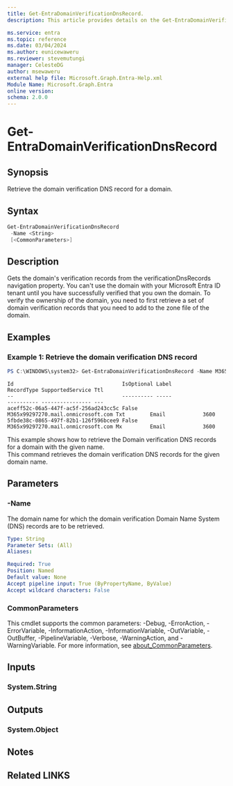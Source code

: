 ```yaml
---
title: Get-EntraDomainVerificationDnsRecord.
description: This article provides details on the Get-EntraDomainVerificationDnsRecord command.

ms.service: entra
ms.topic: reference
ms.date: 03/04/2024
ms.author: eunicewaweru
ms.reviewer: stevemutungi
manager: CelesteDG
author: msewaweru
external help file: Microsoft.Graph.Entra-Help.xml
Module Name: Microsoft.Graph.Entra
online version:
schema: 2.0.0
---
```


# Get-EntraDomainVerificationDnsRecord

## Synopsis
Retrieve the domain verification DNS record for a domain.

## Syntax

```powershell
Get-EntraDomainVerificationDnsRecord 
 -Name <String> 
 [<CommonParameters>]
```

## Description
Gets the domain's verification records from the verificationDnsRecords navigation property. 
You can't use the domain with your Microsoft Entra ID tenant until you have successfully verified that you own the domain.
To verify the ownership of the domain, you need to first retrieve a set of domain verification records that you need to add to the zone file of the domain.

## Examples

### Example 1: Retrieve the domain verification DNS record
```powershell
PS C:\WINDOWS\system32> Get-EntraDomainVerificationDnsRecord -Name M365x99297270.mail.onmicrosoft.com
```
```output
Id                                   IsOptional Label                              RecordType SupportedService Ttl
--                                   ---------- -----                              ---------- ---------------- ---
aceff52c-06a5-447f-ac5f-256ad243cc5c False      M365x99297270.mail.onmicrosoft.com Txt        Email            3600
5fbde38c-0865-497f-82b1-126f596bcee9 False      M365x99297270.mail.onmicrosoft.com Mx         Email            3600
```

This example shows how to retrieve the Domain verification DNS records for a domain with the given name.  
This command retrieves the domain verification DNS records for the given domain name.

## Parameters

### -Name
The domain name for which the domain verification Domain Name System (DNS) records are to be retrieved.

```yaml
Type: String
Parameter Sets: (All)
Aliases:

Required: True
Position: Named
Default value: None
Accept pipeline input: True (ByPropertyName, ByValue)
Accept wildcard characters: False
```

### CommonParameters
This cmdlet supports the common parameters: -Debug, -ErrorAction, -ErrorVariable, -InformationAction, -InformationVariable, -OutVariable, -OutBuffer, -PipelineVariable, -Verbose, -WarningAction, and -WarningVariable. For more information, see [about_CommonParameters](https://go.microsoft.com/fwlink/?LinkID=113216).

## Inputs

### System.String
## Outputs

### System.Object
## Notes

## Related LINKS
